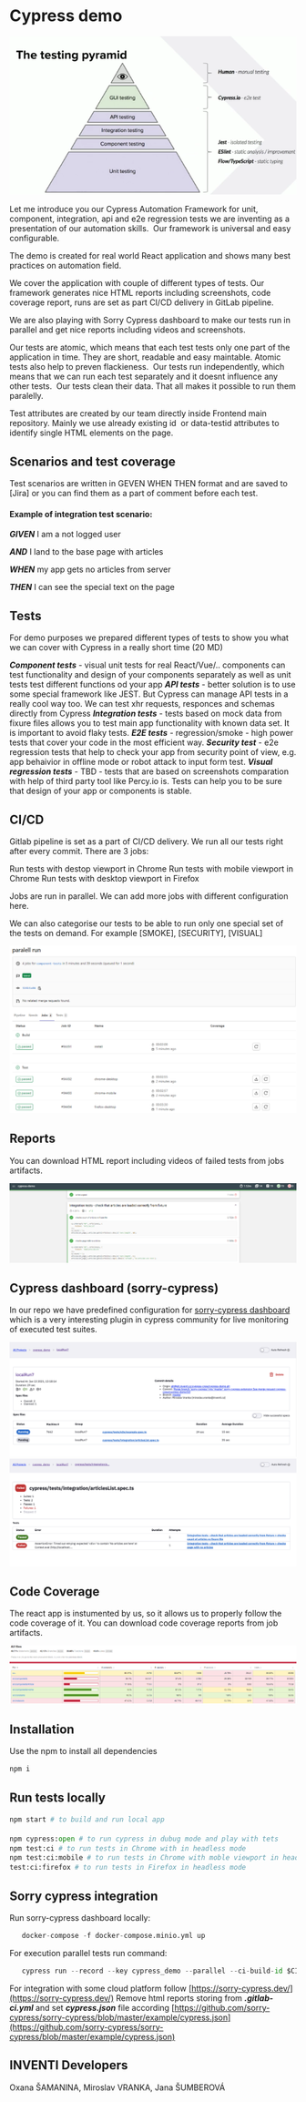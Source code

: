 # Cypress demo

![Alt text](img/pyramid.png?raw=true "Cypress automation testing pyramid")

Let me introduce you our Cypress Automation Framework for unit, component, integration, api and e2e regression tests we are inventing as a presentation of our automation skills. 
Our framework is universal and easy configurable.

The demo is created for real world React application and shows many best practices on automation field.

We cover the application with couple of different types of tests. Our framework generates nice HTML reports including screenshots, code coverage report, runs are set as part CI/CD delivery in GitLab pipeline.

We are also playing with Sorry Cypress dashboard to make our tests run in parallel and get nice reports including videos and screenshots. 

Our tests are atomic, which means that each test tests only one part of the application in time. They are short, readable and easy maintable. Atomic tests also help to preven flackieness. 
Our tests run independently, which means that we can run each test separately and it doesnt influence any other tests.  Our tests clean their data. That all makes it possible to run them paralelly. 

Test attributes are created by our team directly inside Frontend main repository. Mainly we use already existing id  or data-testid attributes to identify single HTML elements on the page. 

## Scenarios and test coverage 

Test scenarios are written in GEVEN WHEN THEN format and are saved to [Jira] or you can find them as a part of comment before each test.

#### Example of integration test scenario:

***GIVEN*** I am a not logged user

***AND*** I land to the base page with articles

***WHEN*** my app gets no articles from server

***THEN*** I can see the special text on the page

## Tests

For demo purposes we prepared different types of tests to show you what we can cover with Cypress in a really short time (20 MD)

***Component tests*** - visual unit tests for real React/Vue/.. components can test functionality and design of your components separately as well as unit tests test different functions od your app
***API tests*** - better solution is to use some special framework like JEST. But Cypress can manage API tests in a really cool way too. We can test xhr requests, responces and schemas directly from Cypress
***Integration tests*** - tests based on mock data from fixure files allows you to test main app functionality with known data set. It is important to avoid flaky tests.
***E2E tests*** - regression/smoke - high power tests that cover your code in the most efficient way.
***Security test*** - e2e regression tests that help to check your app from security point of view, e.g. app behaivior in offline mode or robot attack to input form test.
***Visual regression tests*** - TBD - tests that are based on screenshots comparation with help of third party tool like Percy.io is. Tests can help you to be sure that design of your app or components is stable.


## CI/CD

Gitlab pipeline is set as a part of CI/CD delivery. We run all our tests right after every commit. There are 3 jobs:

Run tests with destop viewport in Chrome
Run tests with mobile viewport in Chrome
Run tests with desktop viewport in Firefox

Jobs are run in parallel. We can add more jobs with different configuration here.

We can also categorise our tests to be able to run only one special set of the tests on demand. For example [SMOKE], [SECURITY], [VISUAL]

![Alt text](img/pipeline.png?raw=true "CI/CD pipeline")

## Reports

You can download HTML report including videos of failed tests from jobs artifacts.

![Alt text](img/report.png?raw=true "Cypress Mochawesome HTML report")

## Cypress dashboard (sorry-cypress)
In our repo we have predefined configuration for [sorry-cypress dashboard](https://sorry-cypress.dev/) which is a very interesting plugin in cypress community for live monitoring of executed test suites.

![Alt text](img/sorry.png?raw=true "Cypress dashboard")
![Alt text](img/sorry2.png?raw=true "Cypress dashboard")

## Code Coverage

The react app is instumented by us, so it allows us to properly follow the code coverage of it. You can download code coverage reports from job artifacts.

![Alt text](img/codecoverage.png?raw=true "Cypress code coverage of app")

## Installation

Use the npm to install all dependencies

```bash
npm i
```

## Run tests locally

```python
npm start # to build and run local app

npm cypress:open # to run cypress in dubug mode and play with tets
npm test:ci # to run tests in Chrome with in headless mode
npm test:ci:mobile # to run tests in Chrome with moble viewport in headless mode 
test:ci:firefox # to run tests in Firefox in headless mode 
```

## Sorry cypress integration 
Run sorry-cypress dashboard locally: 
```python
   docker-compose -f docker-compose.minio.yml up 
```
For execution parallel tests run command:
```python
   cypress run --record --key cypress_demo --parallel --ci-build-id $CI_CONCURRENT_ID   
```
For integration with some cloud platform follow [https://sorry-cypress.dev/](https://sorry-cypress.dev/)
Remove html reports storing from ***.gitlab-ci.yml*** and set ***cypress.json*** file according [https://github.com/sorry-cypress/sorry-cypress/blob/master/example/cypress.json](https://github.com/sorry-cypress/sorry-cypress/blob/master/example/cypress.json)

## INVENTI Developers 
Oxana ŠAMANINA, Miroslav VRANKA, Jana ŠUMBEROVÁ